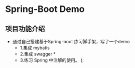 Spring-Boot Demo  
====
 
项目功能介绍
--------
* 通过自己搭建基于Spring-boot 练习脚手架，写了一个demo
  * 1.集成 mybatis
  * 2.集成 swagger
    * 
  * 3.练习 Spring 中注解的使用。
);

